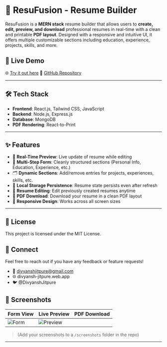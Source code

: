 # 📝 ResuFusion - Resume Builder

ResuFusion is a **MERN stack** resume builder that allows users to **create, edit, preview, and download** professional resumes in real-time with a clean and printable **PDF layout**. Designed with a responsive and intuitive UI, it offers multiple customizable sections including education, experience, projects, skills, and more.

## 🚀 Live Demo
🌐 [Try it out here]([https://your-live-demo-link.com](https://resufusion.web.app/))  
📁 [GitHub Repository](https://github.com/Divyansh-Jitpure/ResuFusion)

---

## 🛠️ Tech Stack

- **Frontend**: React.js, Tailwind CSS, JavaScript  
- **Backend**: Node.js, Express.js  
- **Database**: MongoDB  
- **PDF Rendering**: React-to-Print

---

## ✨ Features

- 🔄 **Real-Time Preview**: Live update of resume while editing
- 🧩 **Multi-Step Form**: Cleanly structured sections (Personal Info, Education, Experience, etc.)
- 🗂️ **Dynamic Sections**: Add/remove entries for projects, experiences, skills, etc.
- 💾 **Local Storage Persistence**: Resume state persists even after refresh
- 📝 **Resume Editing**: Edit previously created resumes anytime
- 📄 **PDF Download**: Download your resume in a clean PDF layout
- 📱 **Responsive Design**: Works across all screen sizes

---

## 📄 License
This project is licensed under the MIT License.

## 💬 Connect
Feel free to reach out if you have any feedback or feature requests!
- 📧 divyanshjitpure@gmail.com
- 🌐 divyansh-jitpure.web.app
- 🐦 @DivyanshJitpure

## 📸 Screenshots

| Form View | Live Preview | PDF Download |
|----------|--------------|---------------|
| ![Form](./screenshots/form-view.png) | ![Preview](./screenshots/live-preview.png) 

> (Add your screenshots to a `/screenshots` folder in the repo)

---
